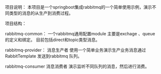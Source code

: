 项目说明：
本项目是一个springboot集成rabbitmq的一个简单使用示例，演示不同类型的消息的从生产到消费过程。

项目结构：

rabbitmq-common：
一个rabbitmq通用配置module
主要是exchage 、queue 的定义和绑定。
目前包括direct和topic类型消息。

rabbitmq-provider：
消息生产者
使用一个简单业务演示生产业务消息通过RabbitTemplate 发送到rabbitmq 队列。

rabbitmq-consumer
消息消费者
演示监听不同队列的消息，然后进行消费。


